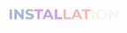<img src="https://raw.githubusercontent.com/mahadishaikat/Image-Repo/refs/heads/main/images/2df.gif" width="200"/>
